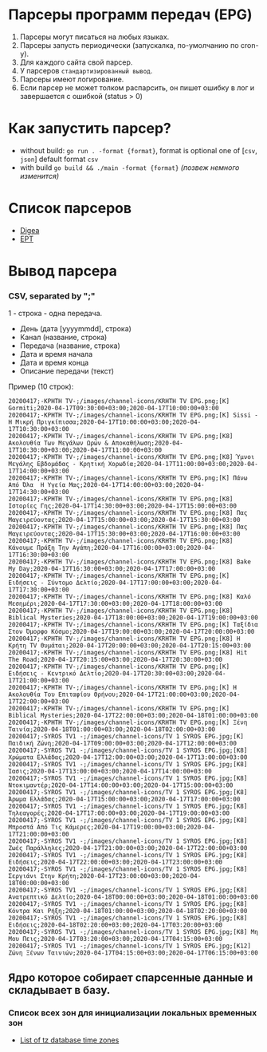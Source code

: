 # Парсеры программ передач (EPG)

1. Парсеры могут писаться на любых языках.
2. Парсеры запусть периодически (запускалка, по-умолчанию по cron-у).
3. Для каждого сайта свой парсер.
4. У парсеров `стандартизированный вывод`.
5. Парсеры имеют логирование.
6. Если парсер не может толком распарсить, он пишет ошибку в лог и завершается с ошибкой (status > 0)

# Как запустить парсер?

 - without build: `go run . -format {format}`, format is optional one of [`csv`, `json`] default format `csv`
 - with build `go build && ./main -format {format}` _(позвеж немного изменится)_

# Список парсеров

- [Digea](https://www.digea.gr)
- [EPT](https://program.ert.gr)

# Вывод парсера

### CSV, separated by ";"

1 - строка - одна передача.

* День (дата [yyyymmdd], строка)
* Канал (название, строка)
* Передача (название, строка)
* Дата и время начала
* Дата и время конца
* Описание передачи (текст)

Пример (10 строк):

```csv
20200417;-KPHTH TV-;/images/channel-icons/KRHTH TV EPG.png;[K] Gormiti;2020-04-17T09:30:00+03:00;2020-04-17T10:00:00+03:00
20200417;-KPHTH TV-;/images/channel-icons/KRHTH TV EPG.png;[K] Sissi - Η Μικρή Πριγκίπισσα;2020-04-17T10:00:00+03:00;2020-04-17T10:30:00+03:00
20200417;-KPHTH TV-;/images/channel-icons/KRHTH TV EPG.png;[K8] Ακολουθία Των Μεγάλων Ωρών & Αποκαθήλωση;2020-04-17T10:30:00+03:00;2020-04-17T11:00:00+03:00
20200417;-KPHTH TV-;/images/channel-icons/KRHTH TV EPG.png;[K8] Ύμνοι Μεγάλης Εβδομάδας - Κρητική Χορωδία;2020-04-17T11:00:00+03:00;2020-04-17T14:00:00+03:00
20200417;-KPHTH TV-;/images/channel-icons/KRHTH TV EPG.png;[K] Πάνω Από Όλα  Η Υγεία Μας;2020-04-17T14:00:00+03:00;2020-04-17T14:30:00+03:00
20200417;-KPHTH TV-;/images/channel-icons/KRHTH TV EPG.png;[K8] Ιστορίες Γης;2020-04-17T14:30:00+03:00;2020-04-17T15:00:00+03:00
20200417;-KPHTH TV-;/images/channel-icons/KRHTH TV EPG.png;[K8] Πας Μαγειρεύοντας;2020-04-17T15:00:00+03:00;2020-04-17T15:30:00+03:00
20200417;-KPHTH TV-;/images/channel-icons/KRHTH TV EPG.png;[K8] Πας Μαγειρεύοντας;2020-04-17T15:30:00+03:00;2020-04-17T16:00:00+03:00
20200417;-KPHTH TV-;/images/channel-icons/KRHTH TV EPG.png;[K8] Κάνουμε Πράξη Την Αγάπη;2020-04-17T16:00:00+03:00;2020-04-17T16:30:00+03:00
20200417;-KPHTH TV-;/images/channel-icons/KRHTH TV EPG.png;[K8] Bake My Day;2020-04-17T16:30:00+03:00;2020-04-17T17:00:00+03:00
20200417;-KPHTH TV-;/images/channel-icons/KRHTH TV EPG.png;[K] Ειδήσεις - Σύντομο Δελτίο;2020-04-17T17:00:00+03:00;2020-04-17T17:30:00+03:00
20200417;-KPHTH TV-;/images/channel-icons/KRHTH TV EPG.png;[K8] Καλό Μεσημέρι;2020-04-17T17:30:00+03:00;2020-04-17T18:00:00+03:00
20200417;-KPHTH TV-;/images/channel-icons/KRHTH TV EPG.png;[K8] Biblical Mysteries;2020-04-17T18:00:00+03:00;2020-04-17T19:00:00+03:00
20200417;-KPHTH TV-;/images/channel-icons/KRHTH TV EPG.png;[K] Ταξίδια Στον Όμορφο Κόσμο;2020-04-17T19:00:00+03:00;2020-04-17T20:00:00+03:00
20200417;-KPHTH TV-;/images/channel-icons/KRHTH TV EPG.png;[K8] Η Κρήτη TV Θυμάται;2020-04-17T20:00:00+03:00;2020-04-17T20:15:00+03:00
20200417;-KPHTH TV-;/images/channel-icons/KRHTH TV EPG.png;[K8] Hit The Road;2020-04-17T20:15:00+03:00;2020-04-17T20:30:00+03:00
20200417;-KPHTH TV-;/images/channel-icons/KRHTH TV EPG.png;[K] Ειδήσεις - Κεντρικό Δελτίο;2020-04-17T20:30:00+03:00;2020-04-17T21:00:00+03:00
20200417;-KPHTH TV-;/images/channel-icons/KRHTH TV EPG.png;[K] Η Ακολουθία Tου Επιταφίου Θρήνου;2020-04-17T21:00:00+03:00;2020-04-17T22:00:00+03:00
20200417;-KPHTH TV-;/images/channel-icons/KRHTH TV EPG.png;[K] Βiblical Mysteries;2020-04-17T22:00:00+03:00;2020-04-18T01:00:00+03:00
20200417;-KPHTH TV-;/images/channel-icons/KRHTH TV EPG.png;[K] Ξένη Ταινία;2020-04-18T01:00:00+03:00;2020-04-18T02:00:00+03:00
20200417;-SYROS TV1 -;/images/channel-icons/TV 1 SYROS EPG.jpg;[K] Παιδική Ζώνη;2020-04-17T09:00:00+03:00;2020-04-17T12:00:00+03:00
20200417;-SYROS TV1 -;/images/channel-icons/TV 1 SYROS EPG.jpg;[K8] Χρώματα Ελλάδας;2020-04-17T12:00:00+03:00;2020-04-17T13:00:00+03:00
20200417;-SYROS TV1 -;/images/channel-icons/TV 1 SYROS EPG.jpg;[K8] Ίασις;2020-04-17T13:00:00+03:00;2020-04-17T14:00:00+03:00
20200417;-SYROS TV1 -;/images/channel-icons/TV 1 SYROS EPG.jpg;[K8] Ντοκιμαντέρ;2020-04-17T14:00:00+03:00;2020-04-17T15:00:00+03:00
20200417;-SYROS TV1 -;/images/channel-icons/TV 1 SYROS EPG.jpg;[K8] Άρωμα Ελλάδας;2020-04-17T15:00:00+03:00;2020-04-17T17:00:00+03:00
20200417;-SYROS TV1 -;/images/channel-icons/TV 1 SYROS EPG.jpg;[K8] Τηλεαγορές;2020-04-17T17:00:00+03:00;2020-04-17T19:00:00+03:00
20200417;-SYROS TV1 -;/images/channel-icons/TV 1 SYROS EPG.jpg;[K8] Μπροστά Από Τις Κάμερες;2020-04-17T19:00:00+03:00;2020-04-17T21:00:00+03:00
20200417;-SYROS TV1 -;/images/channel-icons/TV 1 SYROS EPG.jpg;[K8] Ζωές Παράλληλες;2020-04-17T21:00:00+03:00;2020-04-17T22:00:00+03:00
20200417;-SYROS TV1 -;/images/channel-icons/TV 1 SYROS EPG.jpg;[K8] Ειδήσεις;2020-04-17T22:00:00+03:00;2020-04-17T23:00:00+03:00
20200417;-SYROS TV1 -;/images/channel-icons/TV 1 SYROS EPG.jpg;[K8] Σεργιάνι Στην Κρήτη;2020-04-17T23:00:00+03:00;2020-04-18T00:00:00+03:00
20200417;-SYROS TV1 -;/images/channel-icons/TV 1 SYROS EPG.jpg;[K8] Ανατρεπτικό Δελτίο;2020-04-18T00:00:00+03:00;2020-04-18T01:00:00+03:00
20200417;-SYROS TV1 -;/images/channel-icons/TV 1 SYROS EPG.jpg;[K8] Κόντρα Και Ρήξη;2020-04-18T01:00:00+03:00;2020-04-18T02:20:00+03:00
20200417;-SYROS TV1 -;/images/channel-icons/TV 1 SYROS EPG.jpg;[K8] Ειδήσεις;2020-04-18T02:20:00+03:00;2020-04-17T03:20:00+03:00
20200417;-SYROS TV1 -;/images/channel-icons/TV 1 SYROS EPG.jpg;[K8] Μη Μου Πεις;2020-04-17T03:20:00+03:00;2020-04-17T04:15:00+03:00
20200417;-SYROS TV1 -;/images/channel-icons/TV 1 SYROS EPG.jpg;[K12] Ζώνη Ξένων Ταινιών;2020-04-17T04:15:00+03:00;2020-04-17T06:15:00+03:00
```

## Ядро которое собирает спарсенные данные и складывает в базу.

### Список всех зон для инициализации локальных временных зон

- [List of tz database time zones](https://en.wikipedia.org/wiki/List_of_tz_database_time_zones)
